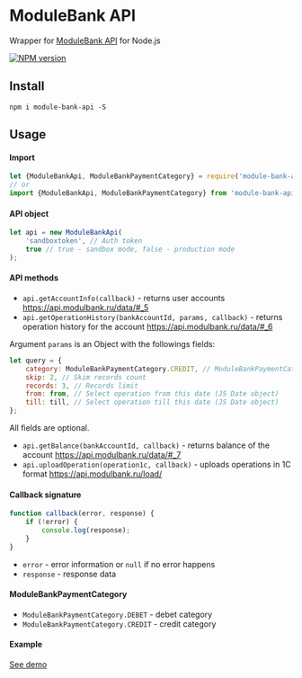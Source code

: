 # ModuleBank API
Wrapper for [ModuleBank API](https://api.modulbank.ru/) for Node.js

[![NPM version][npm-image]][npm-url]

## Install
`npm i module-bank-api -S`

## Usage

#### Import
```javascript
let {ModuleBankApi, ModuleBankPaymentCategory} = require('module-bank-api');
// or
import {ModuleBankApi, ModuleBankPaymentCategory} from 'module-bank-api';
```

#### API object

```javascript
let api = new ModuleBankApi(
    'sandboxtoken', // Auth token 
    true // true - sandbox mode, false - production mode
);
```

#### API methods

* `api.getAccountInfo(callback)` - returns user accounts <https://api.modulbank.ru/data/#_5>
* `api.getOperationHistory(bankAccountId, params, callback)` - returns operation history for the account <https://api.modulbank.ru/data/#_6>

Argument `params` is an Object with the followings fields:
```javascript
let query = {
	category: ModuleBankPaymentCategory.CREDIT, // ModuleBankPaymentCategory.CREDIT or ModuleBankPaymentCategory.DEBET
	skip: 2, // Skim records count
	records: 3, // Records limit
	from: from, // Select operation from this date (JS Date object)
	till: till, // Select operation till this date (JS Date object)
};
```
All fields are optional.
* `api.getBalance(bankAccountId, callback)` - returns balance of the account <https://api.modulbank.ru/data/#_7>
* `api.uploadOperation(operation1c, callback)` - uploads operations in 1C format <https://api.modulbank.ru/load/>

#### Callback signature

```javascript
function callback(error, response) {
    if (!error) {
        console.log(response);
    }
}
```

* `error` - error information or `null` if no error happens
* `response` - response data

#### ModuleBankPaymentCategory

* `ModuleBankPaymentCategory.DEBET` - debet category
* `ModuleBankPaymentCategory.CREDIT` - credit category

#### Example
[See demo](https://github.com/Deadly0/module-bank-api/blob/master/demo.js)


[npm-url]: https://www.npmjs.com/package/module-bank-api
[npm-image]: https://img.shields.io/npm/v/module-bank-api.svg
